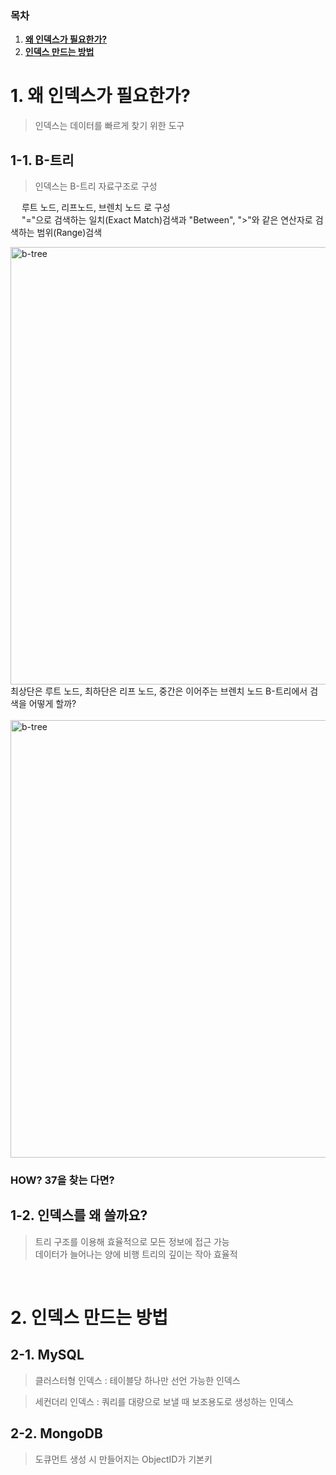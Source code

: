 ### 목차

1. [**왜 인덱스가 필요한가?**](#1-왜-인덱스가-필요한가?)
2. [**인덱스 만드는 방법**](#2-인덱스-만드는-방법)

# 1. 왜 인덱스가 필요한가?

> 인덱스는 데이터를 빠르게 찾기 위한 도구

## 1-1. B-트리

> 인덱스는 B-트리 자료구조로 구성

&emsp; 루트 노드, 리프노드, 브렌치 노드 로 구성<br>
&emsp; "="으로 검색하는 일치(Exact Match)검색과 "Between", ">"와 같은 연산자로 검색하는 범위(Range)검색 <br>

<img width="700" alt="b-tree" src="https://github.com/SSAFYSEOUL06CSSTUDY/06CSSTUDY/assets/108852263/e3c7b6c0-1451-47cc-b58e-a347c5fc10b2">

<br>
최상단은 루트 노드, 최하단은 리프 노드, 중간은 이어주는 브렌치 노드
B-트리에서 검색을 어떻게 할까?
<br>
<br>

<img width="700" alt="b-tree" src="https://github.com/SSAFYSEOUL06CSSTUDY/06CSSTUDY/assets/108852263/1a96287f-7654-43a2-b110-e27f7523f929">

### HOW? 37을 찾는 다면?

## 1-2. 인덱스를 왜 쓸까요?

> 트리 구조를 이용해 효율적으로 모든 정보에 접근 가능 <br>데이터가 늘어나는 양에 비행 트리의 깊이는 작아 효율적

<br>

# 2. 인덱스 만드는 방법

## 2-1. MySQL

> 클러스터형 인덱스 : 테이블당 하나만 선언 가능한 인덱스<br>

> 세컨더리 인덱스 : 쿼리를 대량으로 보낼 때 보조용도로 생성하는 인덱스

## 2-2. MongoDB

> 도큐먼트 생성 시 만들어지는 ObjectID가 기본키
